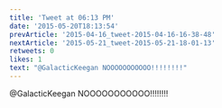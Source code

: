 ```yaml
---
title: 'Tweet at 06:13 PM'
date: '2015-05-20T18:13:54'
prevArticle: '2015-04-16_tweet-2015-04-16-16-38-48'
nextArticle: '2015-05-21_tweet-2015-05-21-18-01-13'
retweets: 0
likes: 1
text: "@GalacticKeegan NOOOOOOOOOOO!!!!!!!!"
---
```

@GalacticKeegan NOOOOOOOOOOO!!!!!!!!